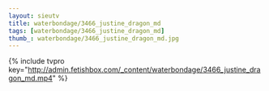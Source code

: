```yaml
--- 
layout: sieutv
title: waterbondage/3466_justine_dragon_md
tags: [waterbondage/3466_justine_dragon_md]
thumb_: waterbondage/3466_justine_dragon_md.jpg
---
```

{% include tvpro key="http://admin.fetishbox.com/_content/waterbondage/3466_justine_dragon_md.mp4" %} 
